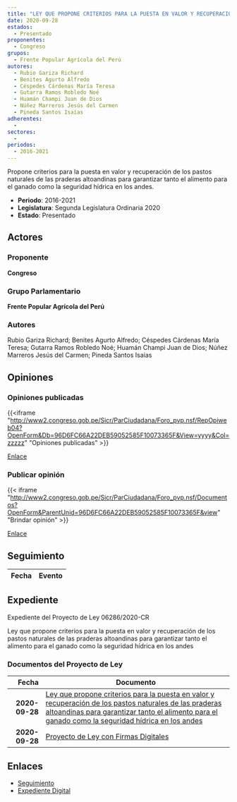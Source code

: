 ```yaml
---
title: "LEY QUE PROPONE CRITERIOS PARA LA PUESTA EN VALOR Y RECUPERACIÓN DE LOS PASTOS NATURALES DE LAS PRADERAS ALTOANDINAS PARA GARANTIZAR TANTO EL ALIMENTO PARA EL GANADO COMO LA SEGURIDAD HÍDRICA EN LOS ANDES"
date: 2020-09-28
estados: 
  - Presentado
proponentes: 
  - Congreso
grupos: 
  - Frente Popular Agrícola del Perú
autores: 
  - Rubio Gariza Richard
  - Benites Agurto Alfredo
  - Céspedes Cárdenas María Teresa
  - Gutarra Ramos Robledo Noé
  - Huamán Champi Juan de Dios
  - Núñez Marreros Jesús del Carmen
  - Pineda Santos Isaías
adherentes: 
  - 
sectores: 
  - 
periodos: 
  - 2016-2021
---
```


Propone criterios para la puesta en valor y recuperación de los pastos naturales de las praderas altoandinas para garantizar tanto el alimento para el ganado como la seguridad hídrica en los andes.

- **Periodo**: 2016-2021
- **Legislatura**: Segunda Legislatura Ordinaria 2020
- **Estado**: Presentado

## Actores

### Proponente

**Congreso**

### Grupo Parlamentario

**Frente Popular Agrícola del Perú**

### Autores

Rubio Gariza Richard; Benites Agurto Alfredo; Céspedes Cárdenas María Teresa; Gutarra Ramos Robledo Noé; Huamán Champi Juan de Dios; Núñez Marreros Jesús del Carmen; Pineda Santos Isaías


## Opiniones

### Opiniones publicadas

{{<iframe "http://www2.congreso.gob.pe/Sicr/ParCiudadana/Foro_pvp.nsf/RepOpiweb04?OpenForm&Db=96D6FC66A22DEB59052585F10073365F&View=yyyy&Col=zzzzz" "Opiniones publicadas" >}}

[Enlace](http://www2.congreso.gob.pe/Sicr/ParCiudadana/Foro_pvp.nsf/RepOpiweb04?OpenForm&Db=96D6FC66A22DEB59052585F10073365F&View=yyyy&Col=zzzzz)
### Publicar opinión

{{< iframe "http://www2.congreso.gob.pe/Sicr/ParCiudadana/Foro_pvp.nsf/Documentos?OpenForm&ParentUnid=96D6FC66A22DEB59052585F10073365F&view" "Brindar opinión" >}}

[Enlace](http://www2.congreso.gob.pe/Sicr/ParCiudadana/Foro_pvp.nsf/Documentos?OpenForm&ParentUnid=96D6FC66A22DEB59052585F10073365F&view)

## Seguimiento

| Fecha | Evento |
|------:|--------|


## Expediente

Expediente del Proyecto de Ley 06286/2020-CR

Ley que propone criterios para la puesta en valor y recuperación de los pastos naturales de las praderas altoandinas para garantizar tanto el alimento para el ganado como la seguridad hídrica en los andes


### Documentos del Proyecto de Ley

| Fecha | Documento |
|------:|--------|
| **2020-09-28** | [Ley que propone criterios para la puesta en valor y recuperación de los pastos naturales de las praderas altoandinas para garantizar tanto el alimento para el ganado como la seguridad hídrica en los andes](http://www.leyes.congreso.gob.pe/Documentos/2016_2021/Proyectos_de_Ley_y_de_Resoluciones_Legislativas/PL06286-20200928.pdf) |
| **2020-09-28** | [Proyecto de Ley con Firmas Digitales](http://www.leyes.congreso.gob.pe/Documentos/2016_2021/Proyectos_de_Ley_y_de_Resoluciones_Legislativas/Proyectos_Firmas_digitales/PL06286.pdf) |

## Enlaces 

- [Seguimiento](http://www2.congreso.gob.pehttp://www2.congreso.gob.pe/Sicr/TraDocEstProc/CLProLey2016.nsf/f7fff46988ca05b1052578e100829cc7/166cace1c66adb10052585f2001e64bf?OpenDocument)
- [Expediente Digital](http://www2.congreso.gob.pehttp://www2.congreso.gob.pe/Sicr/TraDocEstProc/CLProLey2016.nsf/f7fff46988ca05b1052578e100829cc7/166cace1c66adb10052585f2001e64bf?OpenDocument&Click=05257FB7005EB655.eb71d0cf91d8294e05256cdf006b5706/$Body/0.1C6C)
